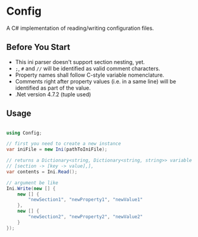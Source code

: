 # Config

A C# implementation of reading/writing configuration files.

## Before You Start

* This ini parser doesn't support section nesting, yet.
* `;`, `#` and `//` will be identified as valid comment characters.
* Property names shall follow C-style variable nomenclature.
* Comments right after property values (i.e. in a same line) will be identified as part of the value.
* .Net version 4.7.2 (tuple used)

## Usage

```C#

using Config;

// first you need to create a new instance
var iniFile = new Ini(pathToIniFile);

// returns a Dictionary<string, Dictionary<string, string>> variable
// [section -> [key -> value],],
var contents = Ini.Read();

// argument be like
Ini.Write(new [] {
    new [] {
        "newSection1", "newProperty1", "newValue1"
    },
    new [] {
        "newSection2", "newProperty2", "newValue2"
    }
});

```
